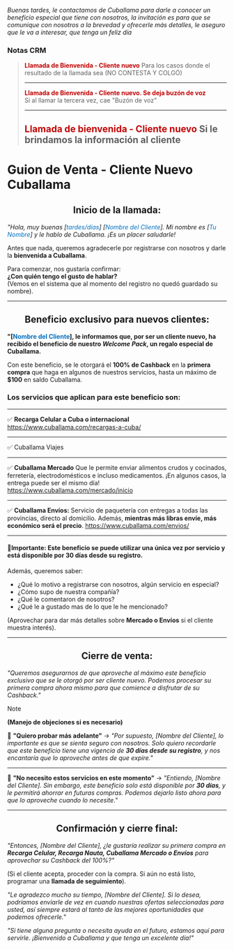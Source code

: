 _Buenas tardes, le contactamos de Cuballama para darle a conocer un beneficio especial que tiene con nosotros, la invitación es para que se comunique con nosotros a la brevedad y ofrecerle más detalles, le aseguro que le va a interesar, que tenga un feliz día_
### Notas CRM

> <font color="#c00000">**Llamada de Bienvenida - Cliente nuevo**  </font>
> Para los casos donde el resultado de la llamada sea (NO CONTESTA Y COLGÓ)
> 
> ---
> 
> <font color="#c00000">**Llamada de Bienvenida - Cliente nuevo. Se deja buzón de voz**</font>  
> Si al llamar la tercera vez, cae "Buzón de voz"
> 
> ---
> 
> <font color="#c00000">**Llamada de bienvenida - Cliente nuevo** </font> 
> Si le brindamos la información al cliente
> ---
# **Guion de Venta - Cliente Nuevo Cuballama**

## **<center>Inicio de la llamada:</center>**

_"Hola, muy buenas [<font color="#0070c0">tardes/días</font>] [<font color="#0070c0">Nombre del Cliente</font>]. Mi nombre es [<font color="#0070c0">Tu Nombre</font>] y le hablo de Cuballama. ¡Es un placer saludarle!_

Antes que nada, queremos agradecerle por registrarse con nosotros y darle la **bienvenida a Cuballama**.

Para comenzar, nos gustaría confirmar:  
**¿Con quién tengo el gusto de hablar?**  
(Vemos en el sistema que al momento del registro no quedó guardado su nombre).

---

## **<center>Beneficio exclusivo para nuevos clientes:</center>**

**"[<font color="#0070c0">Nombre del Cliente</font>], le informamos que, por ser un cliente nuevo, ha recibido el beneficio de nuestro _Welcome Pack_, un regalo especial de Cuballama.**

Con este beneficio, se le otorgará el **100% de Cashback** en la **primera compra** que haga en algunos de nuestros servicios, hasta un máximo de **$100** en saldo Cuballama.

### **Los servicios que aplican para este beneficio son:**

---
✅ **Recarga Celular a Cuba o internacional**
https://www.cuballama.com/recargas-a-cuba/

---
✅ Cuballama Viajes 

---
✅ **Cuballama Mercado** Que le permite enviar alimentos crudos y cocinados, ferretería, electrodomésticos e incluso medicamentos. ¡En algunos casos, la entrega puede ser el mismo día!
https://www.cuballama.com/mercado/inicio

---
✅ **Cuballama Envíos:** Servicio de paquetería con entregas a todas las provincias, directo al domicilio. Además, **mientras más libras envíe, más económico será el precio**.
https://www.cuballama.com/envios/

---


#### 📌**Importante:** Este beneficio **se puede utilizar una única vez por servicio** y está disponible por **30 días desde su registro**.

Además, queremos saber:

- ¿Qué lo motivo a registrarse con nosotros, algún servicio en especial?
- ¿Cómo supo de nuestra compañía?
- ¿Qué le comentaron de nosotros?
- ¿Qué le a gustado mas de lo que le he mencionado?

(Aprovechar para dar más detalles sobre **Mercado o Envíos** si el cliente muestra interés).

---

## **<center>Cierre de venta:</center>**

_"Queremos asegurarnos de que aproveche al máximo este beneficio exclusivo que se le otorgó por ser cliente nuevo. Podemos procesar su primera compra ahora mismo para que comience a disfrutar de su Cashback."_

> [!NOTE]
> **(Manejo de objeciones si es necesario)**
> 
> 🔹 **"Quiero probar más adelante"** → _"Por supuesto, [Nombre del Cliente], lo importante es que se sienta seguro con nosotros. Solo quiero recordarle que este beneficio tiene una vigencia de **30 días desde su registro**, y nos encantaría que lo aproveche antes de que expire."_
> 
> ---
> 🔹 **"No necesito estos servicios en este momento"** → _"Entiendo, [Nombre del Cliente]. Sin embargo, este beneficio solo está disponible por **30 días**, y le permitirá ahorrar en futuras compras. Podemos dejarlo listo ahora para que lo aproveche cuando lo necesite."_
> 

---

## **<center>Confirmación y cierre final:</center>**

_"Entonces, [Nombre del Cliente], ¿le gustaría realizar su primera compra en **Recarga Celular, Recarga Nauta, Cuballama Mercado o Envíos** para aprovechar su Cashback del 100%?"_

(Si el cliente acepta, proceder con la compra. Si aún no está listo, programar una **llamada de seguimiento**).

_"Le agradezco mucho su tiempo, [Nombre del Cliente]. Si lo desea, podríamos enviarle de vez en cuando nuestras ofertas seleccionadas para usted, así siempre estará al tanto de las mejores oportunidades que podemos ofrecerle."_

_"Si tiene alguna pregunta o necesita ayuda en el futuro, estamos aquí para servirle. ¡Bienvenido a Cuballama y que tenga un excelente día!"_